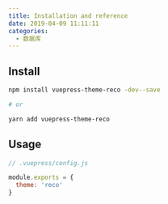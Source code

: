 ```yaml
---
title: Installation and reference
date: 2019-04-09 11:11:11
categories:
  - 数据库
---
```


## Install

```bash
npm install vuepress-theme-reco -dev--save

# or

yarn add vuepress-theme-reco
```

## Usage

```javascript
// .vuepress/config.js

module.exports = {
  theme: 'reco'
}  
```